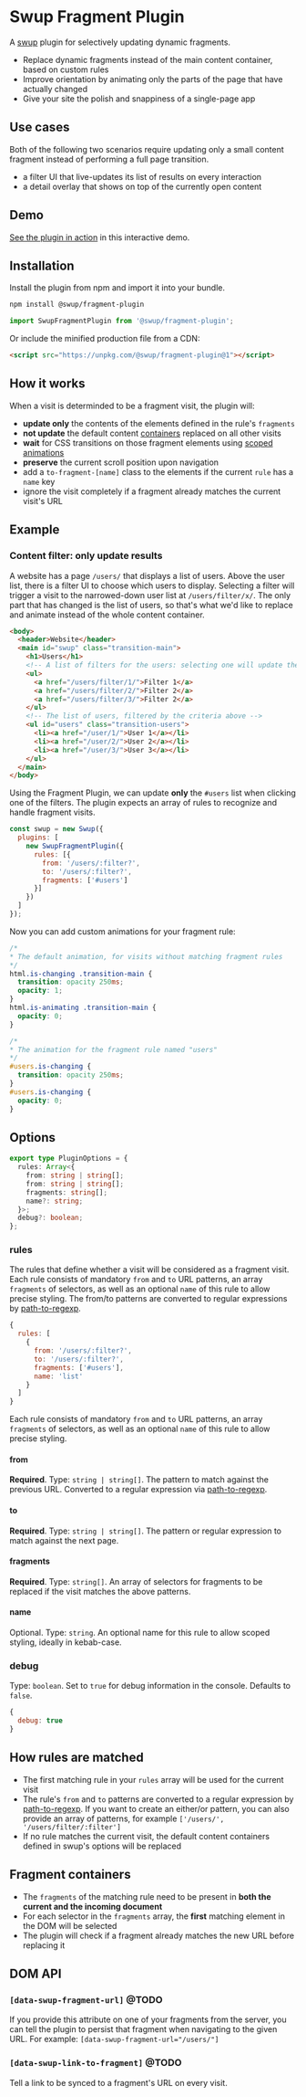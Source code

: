 # Swup Fragment Plugin

A [swup](https://swup.js.org) plugin for selectively updating dynamic fragments.

- Replace dynamic fragments instead of the main content container, based on custom rules
- Improve orientation by animating only the parts of the page that have actually changed
- Give your site the polish and snappiness of a single-page app

## Use cases

Both of the following two scenarios require updating only a small content fragment instead of
performing a full page transition.

- a filter UI that live-updates its list of results on every interaction
- a detail overlay that shows on top of the currently open content

## Demo

[See the plugin in action](https://swup-fragment-plugin.netlify.app) in this interactive demo.

## Installation

Install the plugin from npm and import it into your bundle.

```bash
npm install @swup/fragment-plugin
```

```js
import SwupFragmentPlugin from '@swup/fragment-plugin';
```

Or include the minified production file from a CDN:

```html
<script src="https://unpkg.com/@swup/fragment-plugin@1"></script>
```

## How it works

When a visit is determinded to be a fragment visit, the plugin will:

- **update only** the contents of the elements defined in the rule's `fragments`
- **not update** the default content [containers](https://swup.js.org/options/#containers) replaced on all other visits
- **wait** for CSS transitions on those fragment elements using [scoped animations](https://swup.js.org/options/#animation-scope)
- **preserve** the current scroll position upon navigation
- add a `to-fragment-[name]` class to the elements if the current `rule` has a `name`  key
- ignore the visit completely if a fragment already matches the current visit's URL

## Example

### Content filter: only update results

A website has a page `/users/` that displays a list of users. Above the user list, there
is a filter UI to choose which users to display. Selecting a filter will trigger a visit
to the narrowed-down user list at `/users/filter/x/`. The only part that has changed is the
list of users, so that's what we'd like to replace and animate instead of the whole content
container.

```html
<body>
  <header>Website</header>
  <main id="swup" class="transition-main">
    <h1>Users</h1>
    <!-- A list of filters for the users: selecting one will update the list below -->
    <ul>
      <a href="/users/filter/1/">Filter 1</a>
      <a href="/users/filter/2/">Filter 2</a>
      <a href="/users/filter/3/">Filter 2</a>
    </ul>
    <!-- The list of users, filtered by the criteria above -->
    <ul id="users" class="transition-users">
      <li><a href="/user/1/">User 1</a></li>
      <li><a href="/user/2/">User 2</a></li>
      <li><a href="/user/3/">User 3</a></li>
    </ul>
  </main>
</body>
```

Using the Fragment Plugin, we can update **only** the `#users` list when clicking one of the filters.
The plugin expects an array of rules to recognize and handle fragment visits.

```js
const swup = new Swup({
  plugins: [
    new SwupFragmentPlugin({
      rules: [{
        from: '/users/:filter?',
        to: '/users/:filter?',
        fragments: ['#users']
      }]
    })
  ]
});
```

Now you can add custom animations for your fragment rule:

```css
/*
* The default animation, for visits without matching fragment rules
*/
html.is-changing .transition-main {
  transition: opacity 250ms;
  opacity: 1;
}
html.is-animating .transition-main {
  opacity: 0;
}

/*
* The animation for the fragment rule named "users"
*/
#users.is-changing {
  transition: opacity 250ms;
}
#users.is-changing {
  opacity: 0;
}
```

## Options

```typescript
export type PluginOptions = {
  rules: Array<{
    from: string | string[];
    from: string | string[];
    fragments: string[];
    name?: string;
  }>;
  debug?: boolean;
};
```

### rules

The rules that define whether a visit will be considered as a fragment visit. Each rule consists of
mandatory `from` and `to` URL patterns, an array `fragments` of selectors, as well as an optional
`name` of this rule to allow precise styling. The from/to patterns are converted to regular
expressions by [path-to-regexp](https://www.npmjs.com/package/path-to-regexp).

```js
{
  rules: [
    {
      from: '/users/:filter?',
      to: '/users/:filter?',
      fragments: ['#users'],
      name: 'list'
    }
  ]
}
```

Each rule consists of mandatory `from` and `to` URL patterns, an array `fragments` of selectors, as
well as an optional `name` of this rule to allow precise styling.

#### from

**Required**. Type: `string | string[]`. The pattern to match against the previous URL. Converted
to a regular expression via [path-to-regexp](https://www.npmjs.com/package/path-to-regexp).

#### to

**Required**. Type: `string | string[]`. The pattern or regular expression to match against the next page.

#### fragments

**Required**. Type: `string[]`. An array of selectors for fragments to be replaced if the visit
matches the above patterns.

#### name

Optional. Type: `string`. An optional name for this rule to allow scoped styling, ideally in kebab-case.

### debug

Type: `boolean`. Set to `true` for debug information in the console. Defaults to `false`.

```js
{
  debug: true
}
```

## How rules are matched

- The first matching rule in your `rules` array will be used for the current visit
- The rule's `from` and `to` patterns are converted to a regular expression by [path-to-regexp](https://www.npmjs.com/package/path-to-regexp). If you want to create an either/or pattern, you can also provide an array of patterns, for example `['/users/', '/users/filter/:filter']`
- If no rule matches the current visit, the default content containers defined in swup's options will be replaced

## Fragment containers

- The `fragments` of the matching rule need to be present in **both the current and the incoming document**
- For each selector in the `fragments` array, the **first** matching element in the DOM will be selected
- The plugin will check if a fragment already matches the new URL before replacing it

## DOM API

### `[data-swup-fragment-url]` @TODO

If you provide this attribute on one of your fragments from the server, you can tell the plugin to persist that fragment when navigating to the given URL. For example: `[data-swup-fragment-url="/users/"]`

### `[data-swup-link-to-fragment]` @TODO

Tell a link to be synced to a fragment's URL on every visit.
